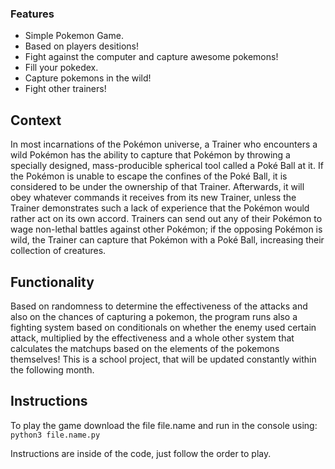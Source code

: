### Features

- Simple Pokemon Game.
- Based on players desitions!
- Fight against the computer and capture awesome pokemons!
- Fill your pokedex.
- Capture pokemons in the wild!
- Fight other trainers!

## Context

In most incarnations of the Pokémon universe, a Trainer who encounters a wild Pokémon has the ability to capture that Pokémon by throwing a specially designed, mass-producible spherical tool called a Poké Ball at it. If the Pokémon is unable to escape the confines of the Poké Ball, it is considered to be under the ownership of that Trainer. Afterwards, it will obey whatever commands it receives from its new Trainer, unless the Trainer demonstrates such a lack of experience that the Pokémon would rather act on its own accord. Trainers can send out any of their Pokémon to wage non-lethal battles against other Pokémon; if the opposing Pokémon is wild, the Trainer can capture that Pokémon with a Poké Ball, increasing their collection of creatures.

## Functionality

Based on randomness to determine the effectiveness of the attacks and also on the chances of capturing a pokemon, the program runs also a fighting system based on conditionals on whether the enemy used certain attack, multiplied by the effectiveness and a whole other system that calculates the matchups based on the elements of the pokemons themselves! This is a school project, that will be updated constantly within the following month.


## Instructions

To play the game download the file file.name and run in the console using:
``python3 file.name.py``

Instructions are inside of the code, just follow the order to play.
